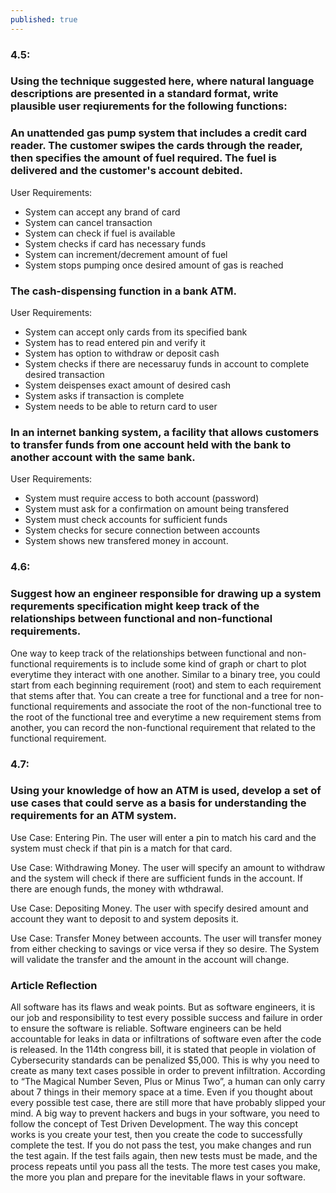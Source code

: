 ```yaml
---
published: true
---
```

### 4.5: 
### Using the technique suggested here, where natural language descriptions are presented in a standard format, write plausible user reqiurements for the following functions:

### An unattended gas pump system that includes a credit card reader. The customer swipes the cards through the reader, then specifies the amount of fuel required. The fuel is delivered and the customer's account debited.

User Requirements: 
- System can accept any brand of card
- System can cancel transaction
- System can check if fuel is available
- System checks if card has necessary funds
- System can increment/decrement amount of fuel
- System stops pumping once desired amount of gas is reached

### The cash-dispensing function in a bank ATM.

User Requirements: 
- System can accept only cards from its specified bank
- System has to read entered pin and verify it
- System has option to withdraw or deposit cash
- System checks if there are necessaruy funds in account to complete desired transaction
- System deispenses exact amount of desired cash
- System asks if transaction is complete
- System needs to be able to return card to user

### In an internet banking system, a facility that allows customers to transfer funds from one account held with the bank to another account with the same bank.

User Requirements:
- System must require access to both account (password)
- System must ask for a confirmation on amount being transfered
- System must check accounts for sufficient funds
- System checks for secure connection between accounts
- System shows new transfered money in account.

### 4.6: 
### Suggest how an engineer responsible for drawing up a system requrements specification might keep track of the relationships between functional and non-functional requirements.

One way to keep track of the relationships between functional and non-functional requirements is to include some kind of graph or chart to plot everytime they interact with one another. Similar to a binary tree, you could start from each beginning requirement (root) and stem to each requirement that stems after that. You can create a tree for functional and a tree for non-functional requirements and associate the root of the non-functional tree to the root of the functional tree and everytime a new requirement stems from another, you can record the non-functional requirement that related to the functional requirement. 

### 4.7: 
### Using your knowledge of how an ATM is used, develop a set of use cases that could serve as a basis for understanding the requirements for an ATM system.

Use Case: Entering Pin. The user will enter a pin to match his card and the system must check if that pin is a match for that card.

Use Case: Withdrawing Money. The user will specify an amount to withdraw and the system will check if there are sufficient funds in the account. If there are enough funds, the money with wthdrawal.

Use Case: Depositing Money. The user with specify desired amount and account they want to deposit to and system deposits it.

Use Case: Transfer Money between accounts. The user will transfer money from either checking to savings or vice versa if they so desire. The System will validate the transfer and the amount in the account will change.

### Article Reflection
All software has its flaws and weak points. But as software engineers, it is our job and responsibility to test every possible success and failure in order to ensure the software is reliable. Software engineers can be held accountable for leaks in data or infiltrations of software even after the code is released. In the 114th congress bill, it is stated that people in violation of Cybersecurity standards can be penalized $5,000. This is why you need to create as many text cases possible in order to prevent infiltration. 
According to “The Magical Number Seven, Plus or Minus Two”, a human can only carry about 7 things in their memory space at a time. Even if you thought about every possible test case, there are still more that have probably slipped your mind. A big way to prevent hackers and bugs in your software, you need to follow the concept of Test Driven Development. The way this concept works is you create your test, then you create the code to successfully complete the test. If you do not pass the test, you make changes and run the test again. If the test fails again, then new tests must be made, and the process repeats until you pass all the tests. The more test cases you make, the more you plan and prepare for the inevitable flaws in your software.

